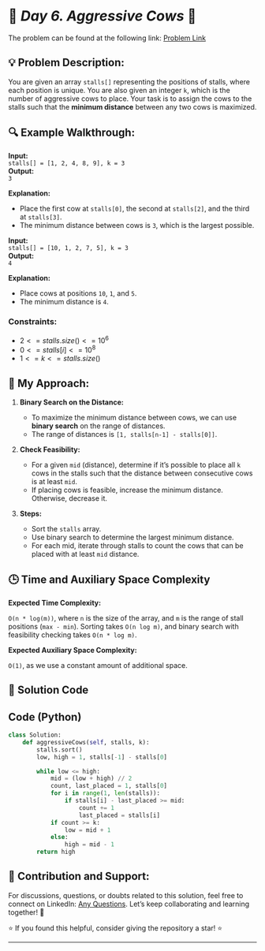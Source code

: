 
# 🚀 _Day 6. Aggressive Cows_ 🧠

The problem can be found at the following link: [Problem Link](https://www.geeksforgeeks.org/batch/gfg-160-problems/track/searching-gfg-160/problem/aggressive-cows)

## 💡 **Problem Description:**

You are given an array `stalls[]` representing the positions of stalls, where each position is unique. You are also given an integer `k`, which is the number of aggressive cows to place. Your task is to assign the cows to the stalls such that the **minimum distance** between any two cows is maximized.

## 🔍 **Example Walkthrough:**

**Input:**  
`stalls[] = [1, 2, 4, 8, 9], k = 3`  
**Output:**  
`3`

**Explanation:**

- Place the first cow at `stalls[0]`, the second at `stalls[2]`, and the third at `stalls[3]`.
- The minimum distance between cows is `3`, which is the largest possible.

**Input:**  
`stalls[] = [10, 1, 2, 7, 5], k = 3`  
**Output:**  
`4`

**Explanation:**

- Place cows at positions `10`, `1`, and `5`.
- The minimum distance is `4`.

### Constraints:

- $`2 <= stalls.size() <= 10^6`$
- $`0 <= stalls[i] <= 10^8`$
- $`1 <= k <= stalls.size()`$

## 🎯 **My Approach:**

1. **Binary Search on the Distance:**

   - To maximize the minimum distance between cows, we can use **binary search** on the range of distances.
   - The range of distances is `[1, stalls[n-1] - stalls[0]]`.

2. **Check Feasibility:**

   - For a given `mid` (distance), determine if it’s possible to place all `k` cows in the stalls such that the distance between consecutive cows is at least `mid`.
   - If placing cows is feasible, increase the minimum distance. Otherwise, decrease it.

3. **Steps:**
   - Sort the `stalls` array.
   - Use binary search to determine the largest minimum distance.
   - For each mid, iterate through stalls to count the cows that can be placed with at least `mid` distance.

## 🕒 **Time and Auxiliary Space Complexity**

**Expected Time Complexity:**

`O(n * log(m))`, where `n` is the size of the array, and `m` is the range of stall positions (`max - min`). Sorting takes `O(n log m)`, and binary search with feasibility checking takes `O(n * log m)`.

**Expected Auxiliary Space Complexity:**

`O(1)`, as we use a constant amount of additional space.

## 📝 **Solution Code**

## Code (Python)

```python
class Solution:
    def aggressiveCows(self, stalls, k):
        stalls.sort()
        low, high = 1, stalls[-1] - stalls[0]

        while low <= high:
            mid = (low + high) // 2
            count, last_placed = 1, stalls[0]
            for i in range(1, len(stalls)):
                if stalls[i] - last_placed >= mid:
                    count += 1
                    last_placed = stalls[i]
            if count >= k:
                low = mid + 1
            else:
                high = mid - 1
        return high
```

## 🎯 **Contribution and Support:**

For discussions, questions, or doubts related to this solution, feel free to connect on LinkedIn: [Any Questions](https://www.linkedin.com/in/abhay-valand-4aa92723a/). Let’s keep collaborating and learning together! 🚀

⭐ If you found this helpful, consider giving the repository a star! ⭐

---
